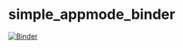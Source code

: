 # simple_appmode_binder


[![Binder](https://mybinder.org/badge_logo.svg)](https://mybinder.org/v2/gh/fomightez/simple_appmode_binder/master?urlpath=%2Fnotebooks%2FEs_pag_32.ipynb)